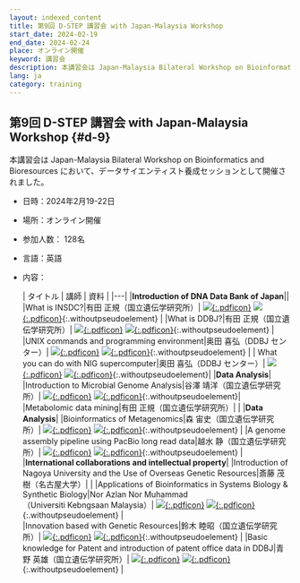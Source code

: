 ```yaml
---
layout: indexed_content
title: 第9回 D-STEP 講習会 with Japan-Malaysia Workshop
start_date: 2024-02-19
end_date: 2024-02-24
place: オンライン開催
keyword: 講習会
description: 本講習会は Japan-Malaysia Bilateral Workshop on Bioinformatics and Bioresources において、データサイエンティスト養成セッションとして開催されました。
lang: ja
category: training
---
```


## 第9回 D-STEP 講習会 with Japan-Malaysia Workshop {#d-9}

本講習会は Japan-Malaysia Bilateral Workshop on Bioinformatics and Bioresources において、データサイエンティスト養成セッションとして開催されました。

- 日時：2024年2月19-22日
- 場所：オンライン開催
- 参加人数： 128名
- 言語：英語
- 内容：

    
    | タイトル | 講師 | 資料 |
    |---|
    |**Introduction of DNA Data Bank of Japan**||
    |What is INSDC?|有田 正規（国立遺伝学研究所）| [![](/assets/images/parts/youtube_icon.svg){:.pdficon}](https://youtu.be/0dW3r3w8dvI) [![](/assets/images/parts/pdf_icon.svg){:.pdficon}](https://drive.google.com/file/d/1v24iQmjmfA-X3QnZLP6OIfEx5nbsx4gc/view?usp=sharing){:.withoutpseudoelement} |
    |What is DDBJ?|有田 正規（国立遺伝学研究所）| [![](/assets/images/parts/youtube_icon.svg){:.pdficon}](https://youtu.be/CcJN5DMZr2M) [![](/assets/images/parts/pdf_icon.svg){:.pdficon}](https://drive.google.com/file/d/18j5FmY_CRoAyqBAtXfDRyEqzFEKy_9HA/view?usp=sharing){:.withoutpseudoelement} |
    |UNIX commands and programming environment|奥田 喜弘（DDBJ センター）| [![](/assets/images/parts/youtube_icon.svg){:.pdficon}](https://youtu.be/woPyq7t6M5w) [![](/assets/images/parts/pdf_icon.svg){:.pdficon}](https://drive.google.com/file/d/1xkSBM_grARoFC43KepnyT3hw9oEq5LPk/view?usp=sharing){:.withoutpseudoelement} |
    | What you can do with NIG supercomputer|奥田 喜弘（DDBJ センター）| [![](/assets/images/parts/youtube_icon.svg){:.pdficon}](https://youtu.be/YdpkPgnvm6g) [![](/assets/images/parts/pdf_icon.svg){:.pdficon}](https://drive.google.com/file/d/1gq5pTqpamSTgNSavb7Dtu6yvRkDmsgCP/view?usp=sharing){:.withoutpseudoelement}|
    |**Data Analysis**|
    |Introduction to Microbial Genome Analysis|谷澤 靖洋（国立遺伝学研究所）| [![](/assets/images/parts/youtube_icon.svg){:.pdficon}](https://youtu.be/ht62tc-TxoQ) [![](/assets/images/parts/pdf_icon.svg){:.pdficon}](https://drive.google.com/file/d/1W3ojILoAwkBlyY-50Cn4ALWxOC-OxGxL/view?usp=sharing){:.withoutpseudoelement}|
    |Metabolomic data mining|有田 正規（国立遺伝学研究所）| |
    |**Data Analysis**|
    |Bioinformatics of Metagenomics|森 宙史（国立遺伝学研究所）| [![](/assets/images/parts/youtube_icon.svg){:.pdficon}](https://youtu.be/IzI_4XMR7p4) [![](/assets/images/parts/pdf_icon.svg){:.pdficon}](https://drive.google.com/file/d/15_Y0yXXeuSS0Wcn1d2CZ4BeB8voH-0R1/view?usp=sharing){:.withoutpseudoelement} |
    |A genome assembly pipeline using PacBio long read data|越水 静（国立遺伝学研究所）| [![](/assets/images/parts/youtube_icon.svg){:.pdficon}](https://youtu.be/KiWQ_4s-qwo) [![](/assets/images/parts/pdf_icon.svg){:.pdficon}](https://drive.google.com/file/d/15xmenIjes1ro04kDtnYsYA80YTgoPMRB/view?usp=sharing){:.withoutpseudoelement} |
    |**International collaborations and intellectual property**|
    |Introduction of Nagoya University and the Use of Overseas Genetic Resources|斎藤 茂樹（名古屋大学）| |
    |Applications of Bioinformatics in Systems Biology & Synthetic Biology|Nor Azlan Nor Muhammad<br>（Universiti Kebngsaan Malaysia）| [![](/assets/images/parts/youtube_icon.svg){:.pdficon}](https://youtu.be/bCsfzCY4zg4) [![](/assets/images/parts/pdf_icon.svg){:.pdficon}](https://drive.google.com/file/d/1vYSP15h1x8sWXf289ie0EdSQJmPpkYdZ/view?usp=sharing){:.withoutpseudoelement} |    
    |Innovation based with Genetic Resources|鈴木 睦昭（国立遺伝学研究所）| [![](/assets/images/parts/youtube_icon.svg){:.pdficon}](https://youtu.be/M5jDlr77MA0) [![](/assets/images/parts/pdf_icon.svg){:.pdficon}](https://drive.google.com/file/d/1Uf1igmJ_8VGMp3YiGLvixvVDkSWv-Zs_/view?usp=drive_link){:.withoutpseudoelement} |
    |Basic knowledge for Patent and introduction of patent office data in DDBJ|青野 英雄（国立遺伝学研究所）| [![](/assets/images/parts/youtube_icon.svg){:.pdficon}](https://youtu.be/CayeEVsORDU) [![](/assets/images/parts/pdf_icon.svg){:.pdficon}](https://drive.google.com/file/d/1Zd28GP5BldCipF9XrwDv-wW8W-_jrZeY/view?usp=drive_link){:.withoutpseudoelement} |



